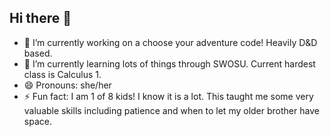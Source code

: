 ## Hi there 👋
- 🔭 I’m currently working on a choose your adventure code! Heavily D&D based. 
- 🌱 I’m currently learning lots of things through SWOSU. Current hardest class is Calculus 1. 
- 😄 Pronouns: she/her
- ⚡ Fun fact: I am 1 of 8 kids! I know it is a lot. This taught me some very valuable skills including patience and when to let my older brother have space.
